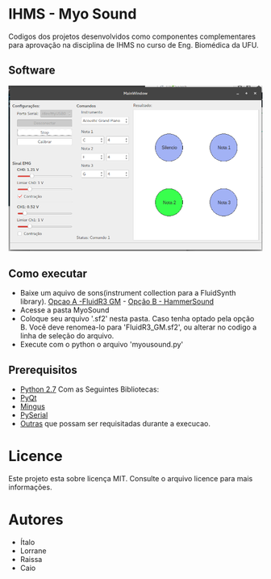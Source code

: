 # IHMS - Myo Sound
Codigos dos projetos desenvolvidos como componentes complementares para aprovação na disciplina de IHMS no curso de Eng. Biomédica da UFU.

## Software

![](software_picture.png)

## Como executar

* Baixe um aquivo de sons(instrument collection para a FluidSynth library). [Opcao A -FluidR3 GM](https://pt.osdn.net/projects/sfnet_androidframe/downloads/soundfonts/FluidR3_GM.sf2/) - [Opção B - HammerSound](http://www.hammersound.net/)
* Acesse a pasta MyoSound
* Coloque seu arquivo '.sf2' nesta pasta. Caso tenha optado pela opção B. Você deve renomea-lo para 'FluidR3_GM.sf2', ou alterar no codigo a linha de seleção do arquivo.
* Execute com o python o arquivo 'myousound.py'

## Prerequisitos

* [Python 2.7](https://www.python.org/)
Com as Seguintes Bibliotecas:
* [PyQt](https://nikolak.com/pyqt-qt-designer-getting-started/) 
* [Mingus](https://bspaans.github.io/python-mingus/)
* [PySerial](https://pythonhosted.org/pyserial/)
* [Outras](https://pypi.python.org/pypi/pip) que possam ser requisitadas durante a execucao.


# Licence

Este projeto esta sobre licença MIT. Consulte o arquivo licence para mais informações.

# Autores

* Ítalo
* Lorrane
* Raissa
* Caio
